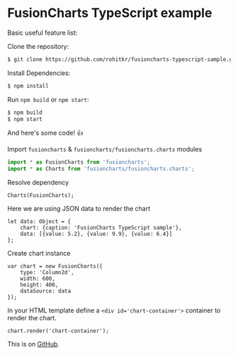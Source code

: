 # FusionCharts TypeScript example

Basic useful feature list:

Clone the repository:
```sh
$ git clone https://github.com/rohitkr/fusioncharts-typescript-sample.git
```

Install Dependencies:
```sh
$ npm install
```

Run `npm build` or `npm start`:
```sh
$ npm build
$ npm start
```

And here's some code! :+1:

Import `fusioncharts` & `fusioncharts/fusioncharts.charts` modules
```javascript
import * as FusionCharts from 'fusioncharts';
import * as Charts from 'fusioncharts/fusioncharts.charts';
```

Resolve dependency
```
Charts(FusionCharts);
```

Here we are using JSON data to render the chart
```
let data: Object = {
    chart: {caption: 'FusionCharts TypeScript sample'},
    data: [{value: 5.2}, {value: 9.9}, {value: 6.4}]
};
```

Create chart instance
```
var chart = new FusionCharts({
    type: 'Column2d',
    width: 600,
    height: 400,
    dataSource: data
});
```

In your HTML template define a `<div id='chart-container'>` container to render the chart.
```
chart.render('chart-container');
```

This is on [GitHub](https://github.com/rohitkr/fusioncharts-typescript-sample.git).

